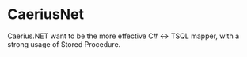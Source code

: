 # CaeriusNet
Caerius.NET want to be the more effective C# &lt;-> TSQL mapper, with a strong usage of Stored Procedure.
